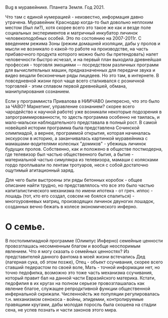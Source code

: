 Bug в муравейнике. 
Планета Земля. Год 2021.

Что там с единой нумерацией - неизвестно, информация давно утрачена.
Муравейник Краснодар когда-то был довольно неплохим местом (был ли?),
хотя скорее всего это такое же как и везде поле социальных экспериментов
и матричный инкубатор личинок человекоподобных особей. Это по состоянию на 2007-2011г.
С введением режима Зоны (режим домашней изоляции, дабы у пролов и мысли не возникало о какой-то работе на производстве,
на часть прибавочного продукта которого можно было бы претендовать) налет человечности быстро исчезал,
и на первый план выходила древнейшая профессия - торговля эмоциями -- посредством различных программ для вычислительных машин,
предназначенных для передачи звука и видео вещали бесконечные ряды лицедеев. Но это там, в интернете. В повседневной жизни прол чаще всего сталкивался с
розничной торговлей - этим сплавом первой древнейшей, обмана, манипулирования сознанием.

Если у программиста Привалова в НИИЧАВО (интересно, что это было за ЧАВО? Маркетинг, управление сознанием? скорее всего чародейство к научной работе)
уже возникали некоторые подозрения в запрограммированности, то здесть программа особенно не таилась, и мало-мальски наблюдательного представала в полный рост.
В самой новейшей истории программа была представлена Сочинской олимпиадой, а вернее, программой открытия, которая начиналась экскурсом в историю,
а заканчивалась картинкой муравейника с мамашами-водителями колесных "домиков" - убежишь личинок будущих пролов.
Собственно, как и положено в обществе постмодерна, где телевизор был частью общественного бытия, а бытие - материальной частью симулякра из телевизора,
мамаши с колясками гордо проплывали по лентам тротуаров, неся с собой достаточно ощутимый агитационный заряд.

Для чего были выстроены эти ряды бетонных коробок - общее описание найти трудно, но представлялось что все это было частью капиталистического механизма по имени ипотека -
от греч. иппос - лошадь (тот, кто его создал, совсем не боялся спалиться) - многоуровневых матриц, производящих личинок двуногих лошадок, созданных вечно бежать в колесе
экономического инферно.


О семье.
========

В постолимпиадной программе (Олимпус Инферно) семейные ценности провозглашась несомненным благом и вообще неоспоримым явлением.
Что я могу сказать о семейных ценностях? Из представителей данного фантома в моей жизни встечались Дед (лагерная сука, об этом позже), Отец - объект ссучивания, скорее всего ставший педерастом по своей воле,
Мать - точной информации нет, но точно педофилка, возможно это тоже часть механизма ссучивания, который правит бал на данной части Евразийского материка. Кстати, педофилия в их кругах
на полном серьезе провозглашалась как явление благое, служащее репродктивной функции общественной инфернальной скрижали. Численнойсть же популяции регулировалась т.н. механизмом сенокоса -
войны, эпидемии, контролируемые правящими кругами, дабы молодая поросль была скошена на стадии сена, не успев познать и части законов этого мира.

